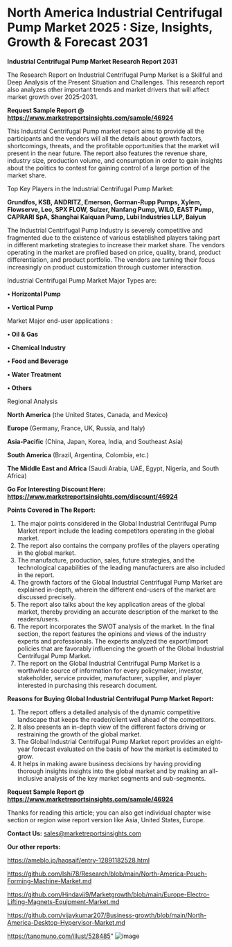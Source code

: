 # North America Industrial Centrifugal Pump Market 2025 : Size, Insights, Growth & Forecast 2031

<strong>Industrial Centrifugal Pump Market Research Report 2031</strong>

The Research Report on Industrial Centrifugal Pump Market is a Skillful and Deep Analysis of the Present Situation and Challenges. This research report also analyzes other important trends and market drivers that will affect market growth over 2025-2031.

<strong>Request Sample Report @ <a href=https://www.marketreportsinsights.com/sample/46924>https://www.marketreportsinsights.com/sample/46924</a></strong>

This Industrial Centrifugal Pump market report aims to provide all the participants and the vendors will all the details about growth factors, shortcomings, threats, and the profitable opportunities that the market will present in the near future. The report also features the revenue share, industry size, production volume, and consumption in order to gain insights about the politics to contest for gaining control of a large portion of the market share.

Top Key Players in the Industrial Centrifugal Pump Market:

<strong>Grundfos, KSB, ANDRITZ, Emerson, Gorman-Rupp Pumps, Xylem, Flowserve, Leo, SPX FLOW, Sulzer, Nanfang Pump, WILO, EAST Pump, CAPRARI SpA, Shanghai Kaiquan Pump, Lubi Industries LLP, Baiyun</strong>

The Industrial Centrifugal Pump Industry is severely competitive and fragmented due to the existence of various established players taking part in different marketing strategies to increase their market share. The vendors operating in the market are profiled based on price, quality, brand, product differentiation, and product portfolio. The vendors are turning their focus increasingly on product customization through customer interaction.

Industrial Centrifugal Pump Market Major Types are:

<strong>•  Horizontal Pump

•  Vertical Pump</strong>

Market Major end-user applications :

<strong>•  Oil & Gas

•  Chemical Industry

•  Food and Beverage

•  Water Treatment

•  Others</strong>

Regional Analysis

</u><strong><b>North America</b></strong> (the United States, Canada, and Mexico)

<strong><b>Europe </b></strong>(Germany, France, UK, Russia, and Italy)

<strong><b>Asia-Pacific</b></strong> (China, Japan, Korea, India, and Southeast Asia)

<strong><b>South America</b></strong> (Brazil, Argentina, Colombia, etc.)

<strong><b>The Middle East and Africa</b></strong> (Saudi Arabia, UAE, Egypt, Nigeria, and South Africa)

<strong>Go For Interesting Discount Here: <a href=https://www.marketreportsinsights.com/discount/46924>https://www.marketreportsinsights.com/discount/46924</a></strong>

<strong>Points Covered in The Report:</strong>
<ol>
  <li>The major points considered in the Global Industrial Centrifugal Pump Market report include the leading competitors operating in the global market.</li>
  <li>The report also contains the company profiles of the players operating in the global market.</li>
  <li>The manufacture, production, sales, future strategies, and the technological capabilities of the leading manufacturers are also included in the report.</li>
  <li>The growth factors of the Global Industrial Centrifugal Pump Market are explained in-depth, wherein the different end-users of the market are discussed precisely.</li>
  <li>The report also talks about the key application areas of the global market, thereby providing an accurate description of the market to the readers/users.</li>
  <li>The report incorporates the SWOT analysis of the market. In the final section, the report features the opinions and views of the industry experts and professionals. The experts analyzed the export/import policies that are favorably influencing the growth of the Global Industrial Centrifugal Pump Market.</li>
  <li>The report on the Global Industrial Centrifugal Pump Market is a worthwhile source of information for every policymaker, investor, stakeholder, service provider, manufacturer, supplier, and player interested in purchasing this research document.</li>
</ol>
<strong>Reasons for Buying Global Industrial Centrifugal Pump Market Report:</strong>

<ol>
  <li>The report offers a detailed analysis of the dynamic competitive landscape that keeps the reader/client well ahead of the competitors.</li>
  <li>It also presents an in-depth view of the different factors driving or restraining the growth of the global market.</li>
  <li>The Global Industrial Centrifugal Pump Market report provides an eight-year forecast evaluated on the basis of how the market is estimated to grow.</li>
  <li>It helps in making aware business decisions by having providing thorough insights insights into the global market and by making an all-inclusive analysis of the key market segments and sub-segments.</li>
</ol>
<strong>Request Sample Report @ <a href=https://www.marketreportsinsights.com/sample/46924>https://www.marketreportsinsights.com/sample/46924</a></strong>


Thanks for reading this article; you can also get individual chapter wise section or region wise report version like Asia, United States, Europe.

<strong>Contact Us:</strong>
sales@marketreportsinsights.com

<strong>Our other reports:</strong>

<a href=https://ameblo.jp/haqsaif/entry-12891182528.html>https://ameblo.jp/haqsaif/entry-12891182528.html</a>

<a href=https://github.com/Ishi78/Research/blob/main/North-America-Pouch-Forming-Machine-Market.md>https://github.com/Ishi78/Research/blob/main/North-America-Pouch-Forming-Machine-Market.md</a>

<a href=https://github.com/Hindavii9/Marketgrowth/blob/main/Europe-Electro-Lifting-Magnets-Equipment-Market.md>https://github.com/Hindavii9/Marketgrowth/blob/main/Europe-Electro-Lifting-Magnets-Equipment-Market.md</a>

<a href=https://github.com/vijaykumar207/Business-growth/blob/main/North-America-Desktop-Hypervisor-Market.md>https://github.com/vijaykumar207/Business-growth/blob/main/North-America-Desktop-Hypervisor-Market.md</a>

<a href=https://tanomuno.com/illust/528485>https://tanomuno.com/illust/528485</a>"
![image](https://github.com/user-attachments/assets/7db36414-83e7-4034-af35-bd6caa6aa816)
